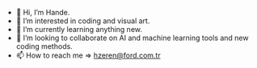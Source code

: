 - 👋 Hi, I’m Hande.
- 👀 I’m interested in coding and visual art. 
- 🌱 I’m currently learning anything new.
- 💞️ I’m looking to collaborate on AI and machine learning tools and new coding methods. 
- 📫 How to reach me => hzeren@ford.com.tr

<!---
AyseLal/AyseLal is a ✨ special ✨ repository because its `README.md` (this file) appears on your GitHub profile.
You can click the Preview link to take a look at your changes.
--->
